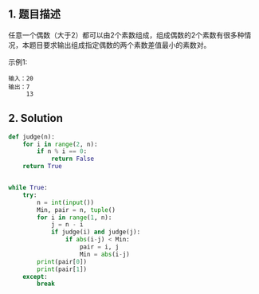 ## 1. 题目描述

任意一个偶数（大于2）都可以由2个素数组成，组成偶数的2个素数有很多种情况，本题目要求输出组成指定偶数的两个素数差值最小的素数对。



示例1:

```
输入：20
输出：7
     13

```



## 2. Solution

```python
def judge(n):
    for i in range(2, n):
        if n % i == 0:
            return False
    return True


while True:
    try:
        n = int(input())
        Min, pair = n, tuple()
        for i in range(1, n):
            j = n - i 
            if judge(i) and judge(j):
                if abs(i-j) < Min:
                    pair = i, j 
                    Min = abs(i-j)
        print(pair[0])
        print(pair[1])
    except:
        break
```

